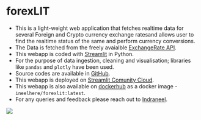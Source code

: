# forexLIT

* This is a light-weight web application that fetches realtime data for several Foreign and Crypto currency exchange ratesand allows user to find the realtime status of the same and perform currency conversions. 
* The Data is fetched from the freely avaialble [ExchangeRate API](https://exchangerate.host/#/).
* This webapp is coded with [Streamlit](https://streamlit.io/) in Python.
* For the purpose of data ingestion, cleaning and visualisation; libraries like `pandas` and `plotly` have been used.
* Source codes are available in [GitHub](https://github.com/ineelhere/forexlit).
* This webapp is deployed on [Streamlit Comunity Cloud](https://share.streamlit.io/).
* This webapp is also available on [dockerhub](https://hub.docker.com/r/ineelhere/forexlit) as a docker image - `ineelhere/forexlit:latest`.
* For any queries and feedback please reach out to [Indraneel](https://www.linkedin.com/in/indraneelchakraborty/).

![](https://i.gifer.com/4APT.gif)